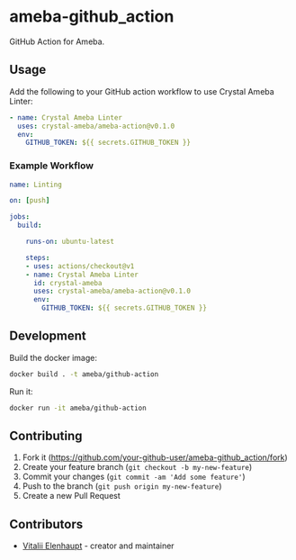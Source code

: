 # ameba-github_action

GitHub Action for Ameba.

## Usage

Add the following to your GitHub action workflow to use Crystal Ameba Linter:

``` yaml
- name: Crystal Ameba Linter
  uses: crystal-ameba/ameba-action@v0.1.0
  env:
    GITHUB_TOKEN: ${{ secrets.GITHUB_TOKEN }}
```

### Example Workflow

``` yaml
name: Linting

on: [push]

jobs:
  build:

    runs-on: ubuntu-latest

    steps:
    - uses: actions/checkout@v1
    - name: Crystal Ameba Linter
      id: crystal-ameba
      uses: crystal-ameba/ameba-action@v0.1.0
      env:
        GITHUB_TOKEN: ${{ secrets.GITHUB_TOKEN }}
```

## Development

Build the docker image:

```sh
docker build . -t ameba/github-action
```

Run it:

```sh
docker run -it ameba/github-action
```

## Contributing

1. Fork it (<https://github.com/your-github-user/ameba-github_action/fork>)
2. Create your feature branch (`git checkout -b my-new-feature`)
3. Commit your changes (`git commit -am 'Add some feature'`)
4. Push to the branch (`git push origin my-new-feature`)
5. Create a new Pull Request

## Contributors

- [Vitalii Elenhaupt](https://github.com/your-github-user) - creator and maintainer
